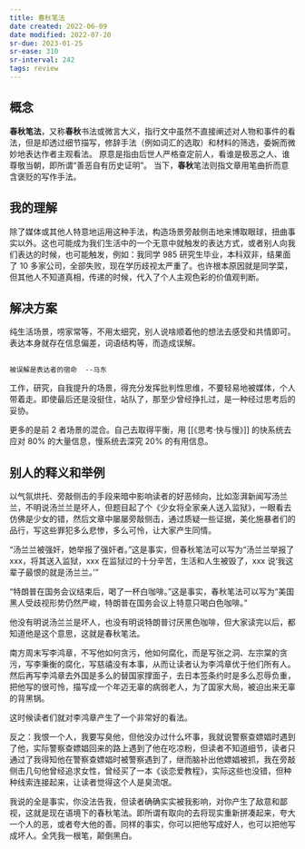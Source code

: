 ```yaml
---
title: 春秋笔法
date created: 2022-06-09
date modified: 2022-07-20
sr-due: 2023-01-25
sr-ease: 310
sr-interval: 242
tags: review 
---
```


## 概念

**春秋笔法**，又称**春秋**书法或微言大义，指行文中虽然不直接阐述对人物和事件的看法，但是却透过细节描写，修辞手法（例如词汇的选取）和材料的筛选，委婉而微妙地表达作者主观看法。 原意是指由后世人严格查定前人，看谁是极恶之人、谁尊敬当朝，即所谓“善恶自有历史证明”。 当下，**春秋**笔法则指文章用笔曲折而意含褒贬的写作手法。

## 我的理解

除了媒体或其他人特意地运用这种手法，构造场景旁敲侧击地来博取眼球，扭曲事实以外。这也可能成为我们生活中的一个无意中就触发的表达方式，或者别人向我们表达的时候，也可能触发，例如：我同学 985 研究生毕业，本科双非，结果面了 10 多家公司，全部失败，现在学历歧视太严重了。也许根本原因就是同学菜，但其他人不知道真相，传递的时候，代入了个人主观色彩的价值观判断。

## 解决方案

纯生活场景，唠家常等，不用太细究，别人说啥顺着他的想法去感受和共情即可。表达本身就存在信息偏差，词语结构等，而造成误解。

```

被误解是表达者的宿命  --马东

```

工作，研究，自我提升的场景，得充分发挥批判性思维，不要轻易地被媒体，个人带着走。即使最后还是没挺住，站队了，那至少曾经挣扎过，是一种经过思考后的妥协。

更多的是前 2 者场景的混合。自己去取得平衡，用 [[《思考·快与慢》]] 的快系统去应对 80% 的大量信息，慢系统去深究 20% 的有用信息。

## 别人的释义和举例

以气氛烘托、旁敲侧击的手段来暗中影响读者的好恶倾向，比如澎湃新闻写汤兰兰，不明说汤兰兰是坏人，但题目起了个《少女将全家亲人送入监狱》，一眼看去仿佛是少女的错，然后文章中屡屡旁敲侧击，通过质疑一些证据，美化施暴者们的品行，写这些罪犯多么悲惨，多么可怜，让大家产生同情。

“汤兰兰被强奸，她举报了强奸者。”这是事实，但春秋笔法可以写为“汤兰兰举报了 xxx，将其送入监狱，xxx 在监狱过的十分辛苦，生活和人生被毁了，xxx 说‘我这辈子最恨的就是汤兰兰。’”

“特朗普在国务会议结束后，喝了一杯白咖啡。”这是事实，春秋笔法可以写为“美国黑人受歧视形势仍然严峻，特朗普在国务会议上特意只喝白色咖啡。”

他没有明说汤兰兰是坏人，也没有明说特朗普讨厌黑色咖啡，但大家读完以后，都知道他是这个意思，这就是春秋笔法。

南方周末写李鸿章，不写他如何贪污，他如何腐化，而是写张之洞、左宗棠的贪污，写李秉衡的腐化，写慈禧没有本事，从而让读者认为李鸿章优于他们所有人。然后再写李鸿章去外国是多么的替国家撑面子，去日本签条约时是多么忍辱负重，把他写的很可怜，描写成一个年迈无辜的病弱老人，为了国家大局，被迫出来无辜的背黑锅。

这时候读者们就对李鸿章产生了一个非常好的看法。

反之：我恨一个人，我要写臭他，但他没办过什么坏事，我就说警察查嫖娼时遇到了他，实际警察查嫖娼回来的路上遇到了他在吃凉粉，但读者不知道细节，读者只通过了我得知他在警察查嫖娼时被警察遇到了，继而脑补出他嫖娼被抓，我在旁敲侧击几句他曾经追求女性，曾经买了一本《谈恋爱教程》，实际这些也没错，但种种线索连接起来，让读者觉得这个人是臭流氓。

我说的全是事实，你没法告我，但读者确确实实被我影响，对你产生了敌意和鄙视，这就是现在语境下的春秋笔法。即所谓有取向的去将现实重新拼凑起来，夸大一个人的恶，或者夸大他的善。同样的事实，你可以把他写成好人，也可以把他写成坏人。全凭我一根笔，颠倒黑白。
